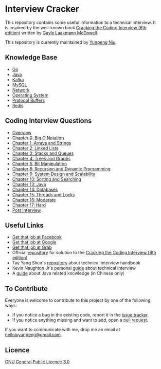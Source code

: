 # Interview Cracker

This repository contains some useful information to a technical interview. It is inspired by the well-known book [Cracking the Coding Interview (6th edition)](http://www.amazon.com/Cracking-Coding-Interview-6th-Edition/dp/0984782850) written by [Gayle Laakmann McDowell](http://www.gayle.com/).

This repository is currently maintained by [Yunpeng Niu](https://yunpengn.github.io/).

## Knowledge Base

- [Go](KnowledgeBase/Go.md)
- [Java](KnowledgeBase/Java.md)
- [Kafka](KnowledgeBase/Kafka.md)
- [MySQL](KnowledgeBase/MySQL.md)
- [Network](KnowledgeBase/Network.md)
- [Operating System](KnowledgeBase/OS.md)
- [Protocol Buffers](KnowledgeBase/Protobuf.md)
- [Redis](KnowledgeBase/Redis.md)

## Coding Interview Questions

- [Overview](TechnicalQuestions/README.md)
- [Chapter 0: Big O Notation](BigO/README.md)
- [Chapter 1: Arrays and Strings](Chap01/README.md)
- [Chapter 2: Linked Lists](Chap02/README.md)
- [Chapter 3: Stacks and Queues](Chap03/README.md)
- [Chapter 4: Trees and Graphs](Chap04/README.md)
- [Chapter 5: Bit Manipulation](Chap05/README.md)
- [Chapter 8: Recursion and Dynamic Programming](Chap08/README.md)
- [Chapter 9: System Design and Scalability](Chap09/README.md)
- [Chapter 10: Sorting and Searching](Chap10/README.md)
- [Chapter 13: Java](Chap13/README.md)
- [Chapter 14: Databases](Chap14/README.md)
- [Chapter 15: Threads and Locks](Chap15/README.md)
- [Chapter 16: Moderate](Chap16/README.md)
- [Chapter 17: Hard](Chap17/README.md)
- [Post Interview](PostInterview/README.md)

## Useful Links

- [Get that job at Facebook](https://www.facebook.com/notes/facebook-engineering/get-that-job-at-facebook/10150964382448920/)
- [Get that job at Google](https://steve-yegge.blogspot.com/2008/03/get-that-job-at-google.html)
- [Get that job at Grab](https://medium.com/@steve.yegge/get-that-job-at-grab-eea6de1d8421)
- Official [repository](https://github.com/careercup/CtCI-6th-Edition) for solution to the [Cracking the Coding Interview (6th edition)](http://www.amazon.com/Cracking-Coding-Interview-6th-Edition/dp/0984782850)
- Tay Yang Shun's [repository](https://github.com/yangshun/tech-interview-handbook) about technical interview handbook
- Kevin Naughton Jr's personal [guide](https://github.com/kdn251/interviews) about technical interview
- A [guide](https://snailclimb.top/JavaGuide/) about Java related knowledge (in Chinese only)

## To Contribute

Everyone is welcome to contribute to this project by one of the following ways:
- If you notice a bug in the existing code, report it in the [issue tracker](https://github.com/yunpengn/InterviewCracker/issues).
- If you notice anything missing and want to add, open a [pull request](https://github.com/yunpengn/InterviewCracker/pulls).

If you want to communicate with me, drop me an email at [neilniuyunpeng@gmail.com](mailto:neilniuyunpeng@gmail.com).

## Licence

[GNU General Public Licence 3.0](LICENSE)
